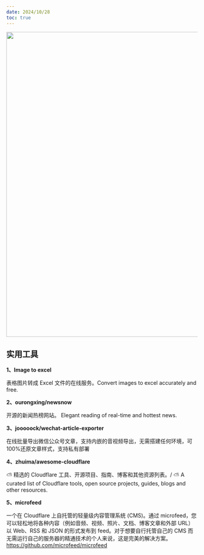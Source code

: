 ```yaml
---
date: 2024/10/28
toc: true
---
```


<img src="https://opengraph.githubassets.com/b5bf2f7ddbcb1b5de50b3598e3ac4495b44894ba2ba6a47a231a11bd8ca3e746/zhuima/awesome-cloudflare" width="800" />

## 实用工具
**1、Image to excel**

表格图片转成 Excel 文件的在线服务。Convert images to excel accurately and free.



**2、ourongxing/newsnow**

开源的新闻热榜网站。 Elegant reading of real-time and hottest news.



**3、jooooock/wechat-article-exporter**

在线批量导出微信公众号文章，支持内嵌的音视频导出，无需搭建任何环境，可100%还原文章样式，支持私有部署



**4、zhuima/awesome-cloudflare**

⛅️ 精选的 Cloudflare 工具、开源项目、指南、博客和其他资源列表。/ ⛅️ A curated list of Cloudflare tools, open source projects, guides, blogs and other resources.



**5、microfeed**

一个在 Cloudflare 上自托管的轻量级内容管理系统 (CMS)。通过 microfeed，您可以轻松地将各种内容（例如音频、视频、照片、文档、博客文章和外部 URL）以 Web、RSS 和 JSON 的形式发布到 feed。对于想要自行托管自己的 CMS 而无需运行自己的服务器的精通技术的个人来说，这是完美的解决方案。<https://github.com/microfeed/microfeed>




